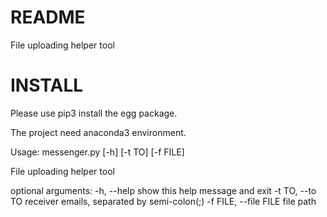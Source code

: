 # README #
File uploading helper tool

# INSTALL #
Please use pip3 install the egg package.

The project need anaconda3 environment.

Usage: messenger.py [-h] [-t TO] [-f FILE]

File uploading helper tool

optional arguments:
  -h, --help            show this help message and exit
  -t TO, --to TO        receiver emails, separated by semi-colon(;)
  -f FILE, --file FILE  file path

